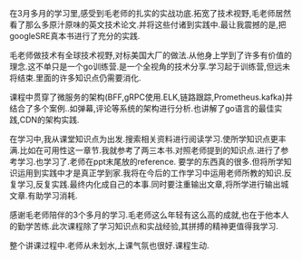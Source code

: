 
   在3月多月的学习里,感受到毛老师的扎实的实战功底.拓宽了技术视野,毛老师居然看了那么多原汁原味的英文技术论文.并将这些付诸到实践中.最让我震撼的是,把googleSRE真本书进行了充分的实践.
   
   毛老师做技术有全球技术视野,对标美国大厂的做法.从他身上学到了许多有价值的理念.这不单只是一个go训练营.是一个全视角的技术分享.学习起于训练营,但远未将结束.里面的许多知识点仍需要消化. 
   
   课程中贯穿了微服务的架构(BFF,gRPC使用.ELK,链路跟踪,Prometheus.kafka)并结合了多个案例..如弹幕,评论等系统的架构进行分析.也讲解了go语言的最佳实践,CDN的架构实践. 
   
   在学习中,我从课堂知识点为出发.搜索相关资料进行阅读学习.使所学知识点更丰满.比如在可用性这一章节.我就参考了两三本书.对照老师提到的知识点.进行了参考学习.也学习了.老师在ppt末尾放的reference. 
要学的东西真的很多.但将所学知识运用到实践中才是真正学到家.我将在今后的工作学习中运用老师所教的知识.反复学习,反复实践.最终内化成自己的本事.同时要注重输出文章,将所学进行输出城文章.有助学习消耗.

   感谢毛老师陪伴的3个多月的学习.毛老师这么年轻有这么高的成就,也在于他本人的勤学苦练.此次课程除了学习知识点和实战经验,其拼搏的精神更值得我学习.

整个讲课过程中.老师从未划水,上课气氛也很好.课程生动.
